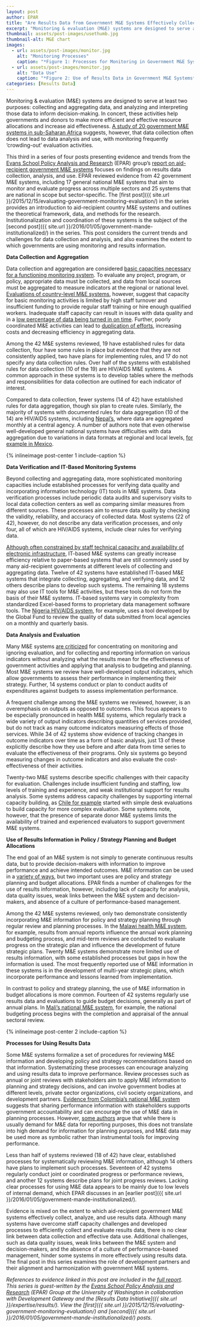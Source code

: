 ```yaml
---
layout: post
author: EPAR
title: "Are Results Data from Government M&E Systems Effectively Collected, Analyzed, and Used?"
excerpt: "Monitoring & evaluation (M&E) systems are designed to serve at least two purposes..."
thumbnail: assets/post-images/usethumb.jpg
thumbnail-alt: M&E chart
images:
  - url: assets/post-images/monitor.jpg
    alt: "Monitoring Processes"
    caption: "*Figure 1: Processes for Monitoring in Government M&E Systems*"
  - url: assets/post-images/monitor.jpg
    alt: "Data Use"
    caption: "*Figure 2: Use of Results Data in Government M&E Systems*"
categories: [Results Data]
---
```


Monitoring & evaluation (M&E) systems are designed to serve at least two purposes: collecting and aggregating data, and analyzing and interpreting those data to inform decision-making. In concert, these activities help governments and donors to make more efficient and effective resource allocations and increase aid effectiveness. [A study of 20 government M&E systems in sub-Saharan Africa](http://papers.ssrn.com/sol3/papers.cfm?abstract_id=2161148) suggests, however, that data collection often does not lead to data analysis and use, with monitoring frequently ‘crowding-out’ evaluation activities.

This third in a series of four posts presenting evidence and trends from the [Evans School Policy Analysis and Research](http://evans.uw.edu/centers-projects/epar/evans-school-policy-analysis-research-group) (EPAR) group’s [report on aid-recipient government M&E systems](http://evans.uw.edu/centers-projects/epar/research/epar-brief-no-299-evaluating-country-me-systems) focuses on findings on results data collection, analysis, and use. EPAR reviewed evidence from 42 government M&E systems, including 17 general national M&E systems that aim to monitor and evaluate progress across multiple sectors and 25 systems that are national in scope but sector-specific. The [first post]({{ site.url }}/2015/12/15/evaluating-government-monitoring-evaluation/) in the series provides an introduction to aid-recipient country M&E systems and outlines the theoretical framework, data, and methods for the research. Institutionalization and coordination of these systems is the subject of the [second post]({{ site.url }}/2016/01/05/government-mande-institutionalized/) in the series. This post considers the current trends and challenges for data collection and analysis, and also examines the extent to which governments are using monitoring and results information.

**Data Collection and Aggregation**

Data collection and aggregation are considered [basic capacities necessary for a functioning monitoring system](https://openknowledge.worldbank.org/bitstream/handle/10986/14926/296720PAPER0100steps.pdf?sequence=1). To evaluate any project, program, or policy, appropriate data must be collected, and data from local sources must be aggregated to measure indicators at the regional or national level. [Evaluations of country-level M&E systems](http://onlinelibrary.wiley.com/doi/10.1111/j.1467-7679.2012.00597.x/abstract), however, suggest that capacity for basic monitoring activities is limited by high staff turnover and insufficient funding to provide regular staff training or hire enough qualified workers. Inadequate staff capacity can result in issues with data quality and in a [low percentage of data being turned in on time](http://www.cpc.unc.edu/measure/resources/publications/sr-14-102). Further, poorly coordinated M&E activities can lead to [duplication of efforts](http://www.cpc.unc.edu/measure/resources/publications/sr-10-61), increasing costs and decreasing efficiency in aggregating data.

Among the 42 M&E systems reviewed, 19 have established rules for data collection, four have some rules in place but evidence that they are not consistently applied, two have plans for implementing rules, and 17 do not specify any data collection rules. Over half of the systems with established rules for data collection (10 of the 19) are HIV/AIDS M&E systems. A common approach in these systems is to develop tables where the methods and responsibilities for data collection are outlined for each indicator of interest. 

Compared to data collection, fewer systems (14 of 42) have established rules for data aggregation, though six plan to create rules. Similarly, the majority of systems with documented rules for data aggregation (10 of the 14) are HIV/AIDS systems, including [Nepal’s](http://hivhealthclearinghouse.unesco.org/sites/default/files/resources/National_MandE_Guidelines_HIV_Response_Nepal_2012_Updated_Nov2013.pdf), where data are aggregated monthly at a central agency. A number of authors note that even otherwise well-developed general national systems have difficulties with data aggregation due to variations in data formats at regional and local levels, [for example in Mexico](http://siteresources.worldbank.org/EXTEVACAPDEV/Resources/4585672-1251461875432/mexico_me_wp20.pdf). 

{% inlineimage post-center 1 include-caption %}

**Data Verification and IT-Based Monitoring Systems**

Beyond collecting and aggregating data, more sophisticated monitoring capacities include established processes for verifying data quality and incorporating information technology (IT) tools in M&E systems. Data verification processes include periodic data audits and supervisory visits to local data collection centers as well as comparing similar measures from different sources. These processes aim to ensure data quality by checking the validity, reliability, and accuracy of collected data. Most systems (22 of 42), however, do not describe any data verification processes, and only four, all of which are HIV/AIDS systems, include clear rules for verifying data. 

[Although often constrained by staff technical capacity and availability of electronic infrastructure](http://www.nec2015.net/document/building-me-capacities-enhance-national-me-system-ghana-%E2%80%93-way-forward), IT-based M&E systems can greatly increase efficiency relative to paper-based systems that are still commonly used by many aid-recipient governments at different levels of collecting and aggregating data. Twelve of 42 systems have established IT-based M&E systems that integrate collecting, aggregating, and verifying data, and 12 others describe plans to develop such systems. The remaining 18 systems may also use IT tools for M&E activities, but these tools do not form the basis of their M&E systems. IT-based systems vary in complexity from standardized Excel-based forms to proprietary data management software tools. The [Nigeria HIV/AIDS system](http://www.cpc.unc.edu/measure/resources/publications/sr-14-104), for example, uses a tool developed by the Global Fund to review the quality of data submitted from local agencies on a monthly and quarterly basis. 

**Data Analysis and Evaluation**

Many M&E systems [are criticized](http://www.aejonline.org/index.php/aej/article/viewFile/25/10) for concentrating on monitoring and ignoring evaluation, and for collecting and reporting information on various indicators without analyzing what the results mean for the effectiveness of government activities and applying that analysis to budgeting and planning. Most M&E systems we review have well-developed output indicators, which allow governments to assess their performance in implementing their strategy. Further, 14 systems conduct or plan to conduct audits of expenditures against budgets to assess implementation performance. 

A frequent challenge among the M&E systems we reviewed, however, is an overemphasis on outputs as opposed to outcomes. This focus appears to be especially pronounced in health M&E systems, which regularly track a wide variety of output indicators describing quantities of services provided, but do not track as many outcome indicators measuring effects of those services. While 34 of 42 systems show evidence of tracking changes in outcome indicators over time as a form of basic analysis, just 13 of these explicitly describe how they use before and after data from time series to evaluate the effectiveness of their programs. Only six systems go beyond measuring changes in outcome indicators and also evaluate the cost-effectiveness of their activities. 

Twenty-two M&E systems describe specific challenges with their capacity for evaluation. Challenges include insufficient funding and staffing, low levels of training and experience, and weak institutional support for results analysis. Some systems address capacity challenges by supporting internal capacity building, as [Chile for example](https://ieg.worldbankgroup.org/Data/reports/ecd_wp_29_Chile.pdf) started with simple desk evaluations to build capacity for more complex evaluation. Some systems note, however, that the presence of separate donor M&E systems limits the availability of trained and experienced evaluators to support government M&E systems.

**Use of Results Information in Policy / Strategy Planning and Budget Allocations**

The end goal of an M&E system is not simply to generate continuous results data, but to provide decision-makers with information to improve performance and achieve intended outcomes. M&E information can be used in a [variety of ways](https://openknowledge.worldbank.org/bitstream/handle/10986/14926/296720PAPER0100steps.pdf?sequence=1), but two important uses are policy and strategy planning and budget allocations. EPAR finds a number of challenges for the use of results information, however, including lack of capacity for analysis, data quality issues, weak links between the M&E system and decision-makers, and absence of a culture of performance-based management.

Among the 42 M&E systems reviewed, only two demonstrate consistently incorporating M&E information for policy and strategy planning through regular review and planning processes. In the [Malawi health M&E system](http://www.ircwash.org/resources/development-national-monitoring-and-evaluation-framework-wash-activities-malawi-paper), for example, results from annual reports influence the annual work planning and budgeting process, and mid-term reviews are conducted to evaluate progress on the strategic plan and influence the development of future strategic plans. Twenty M&E systems demonstrate more limited use of results information, with some established processes but gaps in how the information is used. The most frequently reported use of M&E information in these systems is in the development of multi-year strategic plans, which incorporate performance and lessons learned from implementation. 

In contrast to policy and strategy planning, the use of M&E information in budget allocations is more common. Fourteen of 42 systems regularly use results data and evaluations to guide budget decisions, generally as part of annual plans. In [Mali’s national M&E system](https://www.imf.org/external/pubs/ft/scr/2013/cr13111.pdf), for example, the national budgeting process begins with the completion and appraisal of the annual sectoral review. 

{% inlineimage post-center 2 include-caption %}

**Processes for Using Results Data** 

Some M&E systems formalize a set of procedures for reviewing M&E information and developing policy and strategy recommendations based on that information. Systematizing these processes can encourage analyzing and using results data to improve performance. Review processes such as annual or joint reviews with stakeholders aim to apply M&E information to planning and strategy decisions, and can involve government bodies at different levels, private sector organizations, civil society organizations, and development partners. [Evidence from Colombia’s national M&E system](https://ieg.worldbankgroup.org/Data/reports/sinergia_0.pdf) suggests that sharing performance information with stakeholders supports government accountability and can encourage the use of M&E data in planning processes. However, [some authors](http://www.aejonline.org/index.php/aej/article/viewFile/25/10) argue that while there is usually demand for M&E data for reporting purposes, this does not translate into high demand for information for planning purposes, and M&E data may be used more as symbolic rather than instrumental tools for improving performance.

Less than half of systems reviewed (18 of 42) have clear, established processes for systematically reviewing M&E information, although 14 others have plans to implement such processes. Seventeen of 42 systems regularly conduct joint or coordinated progress or performance reviews, and another 12 systems describe plans for joint progress reviews. Lacking clear processes for using M&E data appears to be mainly due to low levels of internal demand, which EPAR discusses in an [earlier post]({{ site.url }}/2016/01/05/government-mande-institutionalized/). 

Evidence is mixed on the extent to which aid-recipient government M&E systems effectively collect, analyze, and use results data. Although many systems have overcome staff capacity challenges and developed processes to efficiently collect and evaluate results data, there is no clear link between data collection and effective data use. Additional challenges, such as data quality issues, weak links between the M&E system and decision-makers, and the absence of a culture of performance-based management, hinder some systems in more effectively using results data. The final post in this series examines the role of development partners and their alignment and harmonization with government M&E systems.

*References to evidence linked in this post are included in the [full report](http://evans.uw.edu/centers-projects/epar/research/epar-brief-no-299-evaluating-country-me-systems). This series is guest-written by the [Evans School Policy Analysis and Research](http://evans.uw.edu/centers-projects/epar/evans-school-policy-analysis-research-group) (EPAR) Group at the University of Washington in collaboration with Development Gateway and the [Results Data Initiative]({{ site.url }}/expertise/results/). View the [first]({{ site.url }}/2015/12/15/evaluating-government-monitoring-evaluation/) and [second]({{ site.url }}/2016/01/05/government-mande-institutionalized/) posts.*
